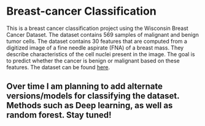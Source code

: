 # Breast-cancer Classification

This is a breast cancer classification project using the Wisconsin Breast Cancer Dataset. The dataset contains 569 samples of malignant and benign tumor cells. The dataset contains 30 features that are computed from a digitized image of a fine needle aspirate (FNA) of a breast mass. They describe characteristics of the cell nuclei present in the image. The goal is to predict whether the cancer is benign or malignant based on these features. The dataset can be found [here](https://archive.ics.uci.edu/ml/datasets/Breast+Cancer+Wisconsin+(Diagnostic)).

## Over time I am planning to add alternate versions/models for classifying the dataset. Methods such as Deep learning, as well as random forest. Stay tuned!

